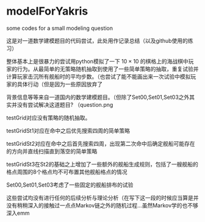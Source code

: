 # modelForYakris

some codes for a small modeling question

这是对一道数学建模题目的代码尝试，此处用作记录总结（以及github使用的练习）

整体基本上是很暴力的尝试用python模拟了一下 $10 \times 10$ 的棋格上的海战棋中玩家的行为。从最简单的无策略随机抽取到使用了一些简单策略的抽取，重复试验并计算玩家击沉所有舰船时的平均步数。（也尝试了能不能画出来一次试验中模拟玩家的具体行动（但是因为一些原因放弃了

背景信息等等来自一道国内的数学建模题目。（但除了Set00,Set01,Set03之外其实并没有尝试解决这道题目? （question.png

testGrid对应没有策略的随机抽取。

testGridSt1对应在命中之后优先搜索四周的简单策略

testGridSt2对应在命中之后首先搜索四周，出现第二次命中后确定舰船可能存在的方向并直线扫描直到落空的简单策略

testGridSt3在St2的基础之上增加了一些额外的舰船生成规则，包括了一艘舰船的格点周围的8个格点均不可布置其他舰船格点的情况

Set00,Set01,Set03考虑了一些固定的舰船排布的试验

这些尝试均没有进行任何的后续分析与理论分析（在写下这一段的时候应当算是并没有稍稍深入的接触过一点点Markov链之外的随机过程...虽然Markov学的也不够深入emm
